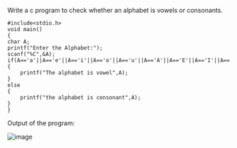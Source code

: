 Write a c program to check whether an alphabet is vowels or consonants.


    #include<stdio.h>
    void main()
    {
    char A;
    printf("Enter the Alphabet:");
    scanf("%C",&A);
    if(A=='a'||A=='e'||A=='i'||A=='o'||A=='u'||A=='A'||A=='E'||A=='I'||A=='O'||A=='U')
    {
        printf("The alphabet is vowel",A);
    }
    else
    {
        printf("the alphabet is consonant",A);
    }
    }


Output of the program:


![image](https://github.com/AklavyaSangra/Homework/assets/146859465/931352a3-c880-4c30-ba18-64f39fbda783)
